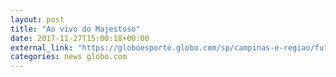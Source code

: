 ```yaml
---
layout: post
title: "Ao vivo do Majestoso"
date: 2017-11-27T15:00:18+00:00
external_link: "https://globoesporte.globo.com/sp/campinas-e-regiao/futebol/times/ponte-preta/ao-vivo/eleicoes-na-ponte-preta.ghtml"
categories: news globo.com
---
```

